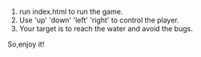 1. run index.html to run the game.
2. Use 'up' 'down' 'left' 'right' to control the player.
3. Your target is to reach the water and avoid the bugs.

So,enjoy it!
